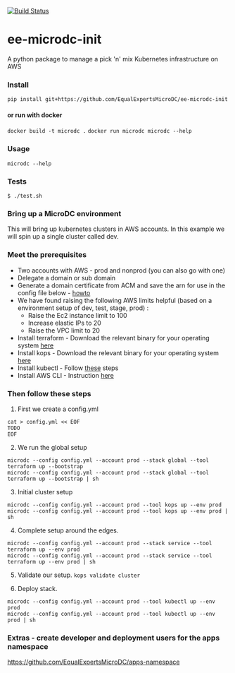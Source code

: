 [![Build Status](https://travis-ci.org/EqualExpertsMicroDC/ee-microdc-init.svg)](https://travis-ci.org/EqualExpertsMicroDC/ee-microdc-init)

# ee-microdc-init
A python package to manage a pick 'n' mix Kubernetes infrastructure on AWS

### Install
`pip install git+https://github.com/EqualExpertsMicroDC/ee-microdc-init`

#### or run with docker
`docker build -t microdc .`
`docker run microdc microdc --help`

### Usage
`microdc --help`

### Tests
`$ ./test.sh`


### Bring up a MicroDC environment
This will bring up kubernetes clusters in AWS accounts.  In this example we will spin up a single cluster called dev.

### Meet the prerequisites
 * Two accounts with AWS - prod and nonprod (you can also go with one)
 * Delegate a domain or sub domain
 * Generate a domain certificate from ACM and save the arn for use in the config file below - [howto](https://github.com/EqualExpertsMicroDC/ee-microdc-init/blob/master/docs/configure_acm_cert.md)
 * We have found raising the following AWS limits helpful (based on a environment setup of dev, test, stage, prod) :
   - Raise the Ec2 instance limit to 100
   - Increase elastic IPs to 20
   - Raise the VPC limit to 20
 * Install terraform - Download the relevant binary for your operating system [here](https://www.terraform.io/downloads.html)
 * Install kops - Download the relevant binary for your operating system [here](https://github.com/kubernetes/kops/releases/tag/1.8.0)
 * Install kubectl - Follow [these](https://kubernetes.io/docs/tasks/tools/install-kubectl/#install-kubectl-binary-via-curl) steps
 * Install AWS CLI - Instruction [here](https://docs.aws.amazon.com/cli/latest/userguide/installing.html)

### Then follow these steps

1. First we create a config.yml
```
cat > config.yml << EOF
TODO
EOF
```
2. We run the global setup
```
microdc --config config.yml --account prod --stack global --tool terraform up --bootstrap
microdc --config config.yml --account prod --stack global --tool terraform up --bootstrap | sh
```

3. Initial cluster setup
```
microdc --config config.yml --account prod --tool kops up --env prod
microdc --config config.yml --account prod --tool kops up --env prod | sh
```

4. Complete setup around the edges.
```
microdc --config config.yml --account prod --stack service --tool terraform up --env prod
microdc --config config.yml --account prod --stack service --tool terraform up --env prod | sh
```

5. Validate our setup.
`kops validate cluster`

6. Deploy stack.
```
microdc --config config.yml --account prod --tool kubectl up --env prod
microdc --config config.yml --account prod --tool kubectl up --env prod | sh
```

### Extras - create developer and deployment users for the apps namespace
https://github.com/EqualExpertsMicroDC/apps-namespace
